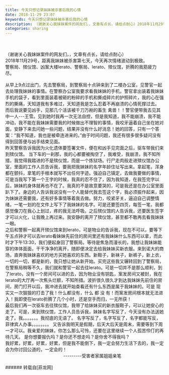 ```yaml
---
title: 今天只想记录妹妹被杀害后我的心情
date: 2018-11-29 23:07
keywords: 今天只想记录妹妹被杀害后我的心情
description: （谢谢关心我妹妹案件的网友们，，文章有点长，请给点耐心）2018年11月29号，距离我妹妹被杀害第七天，今天再次情绪波动到极致。警察局、殡仪馆、凶案大楼lerato、警察局、lerato、殡仪馆，折腾的我筋疲力尽。从早上9点过出门，先去警察局，到警察局十点钟来到了二楼办公室，见警官一起去处理我妹妹的事情。在警察办公室我要求看我妹妹的手机，警官拿出装着我妹妹手机的袋子，看到里面装着被砸的粉碎的手机和撕成碎片的护照碎片，我的心在强烈的撕痛，天知道我有多难过，天知道我是怎么忍着不再崩溃的心情死撑过去。而后我说要见凶手，见那几个活该被千刀万剐的畜生 禽兽！！警官便带我去见其中一人---王雪。见到她时我再一次无法自控，但是我知道，我不能崩溃，我不能冲动，我不能在我妹妹需要我的时候做出不理智的事情，我咬牙逼着自己坐在她对面，安静下来去问她一些问题，结果并没有什么好消息！她的回答，只有一个答案：“我不知道，我也是被牵连进来的。”由于时间问题，我还有很多很多疑问没有得到回答便与凶手结束见面。昨天警察告诉我因为火化遗体要签署文件，便在和凶手见完面之后，驱车带我们来到殡仪馆。 当下车的一刹那，我的心都要被掏空了，我难受，我崩溃，我不知所措，我觉得我踏进的不是殡仪馆，而是一个炼狱场。行尸走肉般走进殡仪馆办公室，里面的工作人员告诉我，要我把我妹妹的名字年龄住址写出来。拿起笔，浑身都在颤抖，拿笔的手根本就写不出任何字迹。强迫自己镇定，去做我要做的事情，可是当我写下第一个王字的时候，我真的忍不住了，因为我知道，在我签完字以后，妹妹的身体就再也不在了。我真的不是故意要哭的，可是我还是在办公室里面趴下了。身边的人告诉我说没有一个人能替代我去签这个字，我必须振作起来，因为妹妹还需要我，还有好多事情等着我去做。努力，咬紧牙关，逼迫自己调整情绪，一笔一划的在文件上写下了我妹妹的名字。可是还要签四页，每签一笔，我都感觉像刀在我心上划过，疼的我无法呼吸。之后殡仪馆的人告诉我，还要医生签字才可以火化，让我晚上再过来。我安静的离开了殡仪馆，甚至都不敢再去看我妹妹一眼。之后和警察一起离开殡仪馆来到lerato，可是物业的告诉我，现在不可以，要等下午五点钟才可以去lerato看妹妹先前住的房间里还有我妹妹什么东西可以拿，而此时才下午13:30，我们便起身回了警察局。等待是焦急而漫长的，我想让我妹妹能穿的体体面面，干干净净的离开，随即便决定去给我妹妹买新衣服。来到诺大的商场，直奔我妹妹喜欢的地方买她喜欢的东西。新鞋子，新袜子，新裤子，新上衣，一切的一切，都是新的，我只想让她从新开始。买完这些我又辗转回到了警察局，在警察局稍等不久，我们就和警官一起去往lerato。可是一切并不是那么顺利，到了lerato，没有一个房间可以进的去，因为物业没有钥匙，案发房间又被封，我在lerato的大厅再一次焦头烂额，不知所措。波折很久很久才到达我妹妹先前住的房间，房门打开以后，我冲进去就开始查看还有什么东西是属于我妹妹的。可是 现实又一次狠狠的打击了我！什么都没有，什么 都 没 有！而案发房间根本就无法进入！我即使在lerato折腾了几个小时，还是空手而归，一无所获！最后我们再一次驱车去往殡仪馆，我带了给妹妹买的新衣服鞋子，可以让她安心的走了。可是，来到殡仪馆，工作人员告诉我，妹妹名字写反了，今天没有办法送她走了。我。。。。。。。我彻底的无语了。 名字写反了，名字写反了，名字都能写反，菲律宾人办事。。。。。。。。 又告诉我明天是假期，后天大后天是周末，需要等到下周一才可以。我亲爱的妹妹，你怎么那么可怜，还要在这里继续一个人孤苦伶仃的再待几天。 是你想要报仇吗？是你还不想走吗？是你舍不得我吗？我好累，好累，好累，好累，但是我不能倒下，我一定会努力生活下去的，我一定会为你讨回公道的，一定会的！                                               ---------受害者家属姐姐亲笔
categories: sharing
---
```

<td class="t_f" id="postmessage_2379455">

<br/>
<br/>
（谢谢关心我妹妹案件的网友们，，文章有点长，请给点耐心）<br/>
2018年11月29号，距离我妹妹被杀害第七天，今天再次情绪波动到极致。<br/>
警察局、殡仪馆、凶案大楼lerato、警察局、lerato、殡仪馆，折腾的我筋疲力尽。<br/>
<br/>
从早上9点过出门，先去警察局，到警察局十点钟来到了二楼办公室，见警官一起去处理我妹妹的事情。在警察办公室我要求看我妹妹的手机，警官拿出装着我妹妹手机的袋子，看到里面装着被砸的粉碎的手机和撕成碎片的护照碎片，我的心在强烈的撕痛，天知道我有多难过，天知道我是怎么忍着不再崩溃的心情死撑过去。<br/>
而后我说要见凶手，见那几个活该被千刀万剐的畜生 禽兽！！警官便带我去见其中一人---王雪。见到她时我再一次无法自控，但是我知道，我不能崩溃，我不能冲动，我不能在我妹妹需要我的时候做出不理智的事情，我咬牙逼着自己坐在她对面，安静下来去问她一些问题，结果并没有什么好消息！她的回答，只有一个答案：“我不知道，我也是被牵连进来的。”由于时间问题，我还有很多很多疑问没有得到回答便与凶手结束见面。<br/>
昨天警察告诉我因为火化遗体要签署文件，便在和凶手见完面之后，驱车带我们来到殡仪馆。 当下车的一刹那，我的心都要被掏空了，我难受，我崩溃，我不知所措，我觉得我踏进的不是殡仪馆，而是一个炼狱场。行尸走肉般走进殡仪馆办公室，里面的工作人员告诉我，要我把我妹妹的名字年龄住址写出来。拿起笔，浑身都在颤抖，拿笔的手根本就写不出任何字迹。强迫自己镇定，去做我要做的事情，可是当我写下第一个王字的时候，我真的忍不住了，因为我知道，在我签完字以后，妹妹的身体就再也不在了。我真的不是故意要哭的，可是我还是在办公室里面趴下了。身边的人告诉我说没有一个人能替代我去签这个字，我必须振作起来，因为妹妹还需要我，还有好多事情等着我去做。努力，咬紧牙关，逼迫自己调整情绪，一笔一划的在文件上写下了我妹妹的名字。可是还要签四页，每签一笔，我都感觉像刀在我心上划过，疼的我无法呼吸。之后殡仪馆的人告诉我，还要医生签字才可以火化，让我晚上再过来。我安静的离开了殡仪馆，甚至都不敢再去看我妹妹一眼。<br/>
之后和警察一起离开殡仪馆来到lerato，可是物业的告诉我，现在不可以，要等下午五点钟才可以去lerato看妹妹先前住的房间里还有我妹妹什么东西可以拿，而此时才下午13:30，我们便起身回了警察局。等待是焦急而漫长的，我想让我妹妹能穿的体体面面，干干净净的离开，随即便决定去给我妹妹买新衣服。来到诺大的商场，直奔我妹妹喜欢的地方买她喜欢的东西。新鞋子，新袜子，新裤子，新上衣，一切的一切，都是新的，我只想让她从新开始。买完这些我又辗转回到了警察局，在警察局稍等不久，我们就和警官一起去往lerato。可是一切并不是那么顺利，到了lerato，没有一个房间可以进的去，因为物业没有钥匙，案发房间又被封，我在lerato的大厅再一次焦头烂额，不知所措。波折很久很久才到达我妹妹先前住的房间，房门打开以后，我冲进去就开始查看还有什么东西是属于我妹妹的。可是 现实又一次狠狠的打击了我！什么都没有，什么 都 没 有！而案发房间根本就无法进入！我即使在lerato折腾了几个小时，还是空手而归，一无所获！<br/>
最后我们再一次驱车去往殡仪馆，我带了给妹妹买的新衣服鞋子，可以让她安心的走了。可是，来到殡仪馆，工作人员告诉我，妹妹名字写反了，今天没有办法送她走了。我。。。。。。。我彻底的无语了。 名字写反了，名字写反了，名字都能写反，菲律宾人办事。。。。。。。。 又告诉我明天是假期，后天大后天是周末，需要等到下周一才可以。我亲爱的妹妹，你怎么那么可怜，还要在这里继续一个人孤苦伶仃的再待几天。 是你想要报仇吗？是你还不想走吗？是你舍不得我吗？<br/>
我好累，好累，好累，好累，但是我不能倒下，我一定会努力生活下去的，我一定会为你讨回公道的，一定会的！<br/>
                                               ---------受害者家属姐姐亲笔<br/>
<br/>
</td>
###### 转载自[菲龙网]